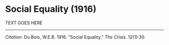 <!--
title:   Social Equality
author:  Du Bois, W.E.B.
journal: The Crisis
year:    1916
volume:  12
issue:   1
pages:   30
-->

# Social Equality (1916)

TEXT GOES HERE

______________
*Citation:* Du Bois, W.E.B. 1916. "Social Equality." *The Crisis*. 12(1):30.